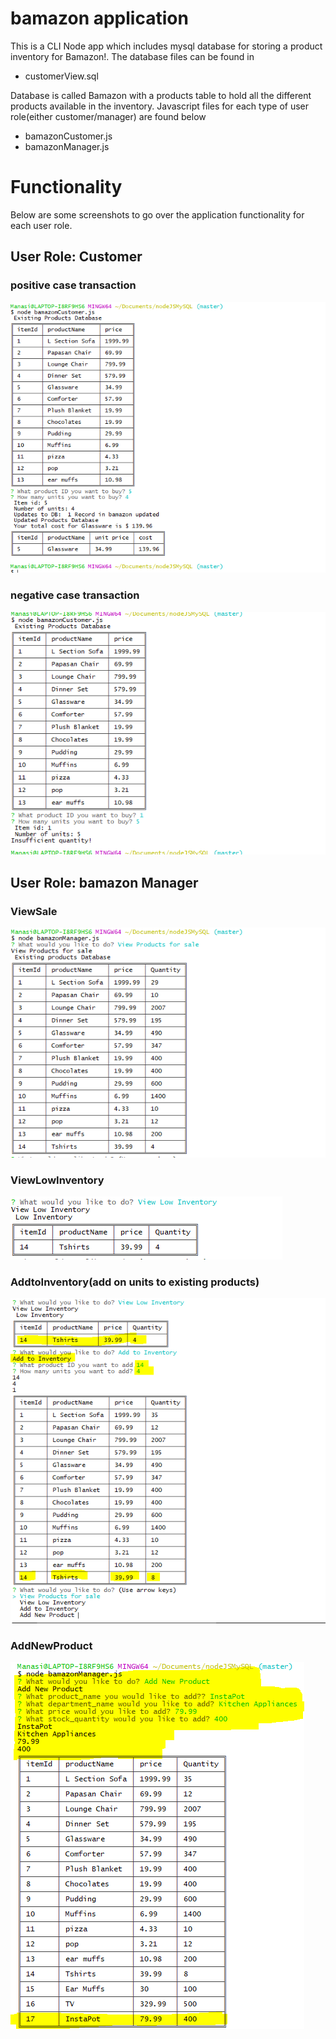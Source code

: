 # bamazon application

This is a CLI Node app which includes mysql database for storing a product inventory for Bamazon!.
The database files can be found in 
  * customerView.sql

Database is called Bamazon with a products table to hold all the different products available in the inventory.
Javascript files for each type of user role(either customer/manager) are found below
  * bamazonCustomer.js
  * bamazonManager.js



# Functionality 
Below are some screenshots to go over the application functionality for each user role.

## User Role: Customer
 ### positive case transaction
 ![GitHub Logo](/images/bamazonCustomer.png)

 ### negative case transaction
 ![GitHub Logo](/images/bamazonCustomerNegativeCase.png)


## User Role: bamazon Manager
 ### ViewSale
 ![GitHub Logo](/images/bamazonManagerViewSale.PNG)

 ### ViewLowInventory
 ![GitHub Logo](/images/bamazonManagerViewLowInventory.PNG)

 ### AddtoInventory(add on units to existing products)
 ![GitHub Logo](/images/bamazonManagerAddToInventory.PNG)


 ### AddNewProduct
 ![GitHub Logo](/images/bamazonManagerAddNewProduct.PNG)
